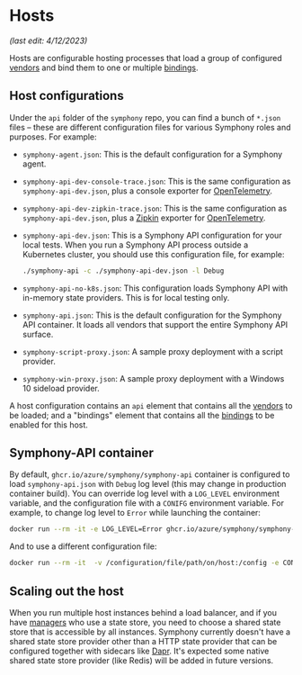 # Hosts

_(last edit: 4/12/2023)_

Hosts are configurable hosting processes that load a group of configured [vendors](../vendors/overview.md) and bind them to one or multiple [bindings](../bindings/_overview.md).

## Host configurations

Under the `api` folder of the `symphony` repo, you can find a bunch of `*.json` files – these are different configuration files for various Symphony roles and purposes. For example:

* `symphony-agent.json`: This is the default configuration for a Symphony agent.
* `symphony-api-dev-console-trace.json`: This is the same configuration as `symphony-api-dev.json`, plus a console exporter for [OpenTelemetry](https://opentelemetry.io/).
* `symphony-api-dev-zipkin-trace.json`: This is the same configuration as `symphony-api-dev.json`, plus a [Zipkin](https://zipkin.io/) exporter for [OpenTelemetry](https://opentelemetry.io/).
* `symphony-api-dev.json`: This is a Symphony API configuration for your local tests. When you run a Symphony API process outside a Kubernetes cluster, you should use this configuration file, for example:

  ```bash
  ./symphony-api -c ./symphony-api-dev.json -l Debug
  ```

* `symphony-api-no-k8s.json`: This configuration loads Symphony API with in-memory state providers. This is for local testing only.
* `symphony-api.json`: This is the default configuration for the Symphony API container. It loads all vendors that support the entire Symphony API surface.
* `symphony-script-proxy.json`: A sample proxy deployment with a script provider.
* `symphony-win-proxy.json`: A sample proxy deployment with a Windows 10 sideload provider.

A host configuration contains an `api` element that contains all the [vendors](../vendors/overview.md) to be loaded; and a "bindings" element that contains all the [bindings](../bindings/_overview.md) to be enabled for this host.

## Symphony-API container

By default, `ghcr.io/azure/symphony/symphony-api` container is configured to load `symphony-api.json` with `Debug` log level (this may change in production container build). You can override log level with a `LOG_LEVEL` environment variable, and the configuration file with a `CONIFG` environment variable. For example, to change log level to `Error` while launching the container:

```bash
docker run --rm -it -e LOG_LEVEL=Error ghcr.io/azure/symphony/symphony-api:latest
```

And to use a different configuration file:

```bash
docker run --rm -it  -v /configuration/file/path/on/host:/config -e CONFIG=/config/symphony-api-dev.json ghcr.io/azure/symphony/symphony-api:latest
```

## Scaling out the host

When you run multiple host instances behind a load balancer, and if you have [managers](../managers/overview.md) who use a state store, you need to choose a shared state store that is accessible by all instances. Symphony currently doesn't have a shared state store provider other than a HTTP state provider that can be configured together with sidecars like [Dapr](https://dapr.io/). It's expected some native shared state store provider (like Redis) will be added in future versions.
